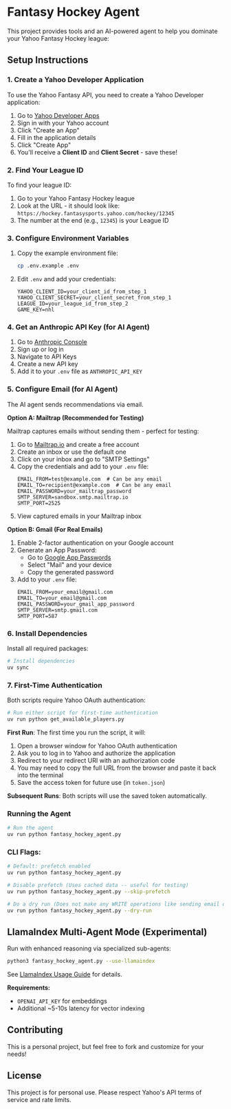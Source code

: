 # Fantasy Hockey Agent

This project provides tools and an AI-powered agent to help you dominate your Yahoo Fantasy Hockey league:

## Setup Instructions

### 1. Create a Yahoo Developer Application

To use the Yahoo Fantasy API, you need to create a Yahoo Developer application:

1. Go to [Yahoo Developer Apps](https://developer.yahoo.com/apps/create/)
2. Sign in with your Yahoo account
3. Click "Create an App"
4. Fill in the application details
5. Click "Create App"
6. You'll receive a **Client ID** and **Client Secret** - save these!

### 2. Find Your League ID

To find your league ID:

1. Go to your Yahoo Fantasy Hockey league
2. Look at the URL - it should look like: `https://hockey.fantasysports.yahoo.com/hockey/12345`
3. The number at the end (e.g., `12345`) is your League ID

### 3. Configure Environment Variables

1. Copy the example environment file:
   ```bash
   cp .env.example .env
   ```

2. Edit `.env` and add your credentials:
   ```
   YAHOO_CLIENT_ID=your_client_id_from_step_1
   YAHOO_CLIENT_SECRET=your_client_secret_from_step_1
   LEAGUE_ID=your_league_id_from_step_2
   GAME_KEY=nhl
   ```

### 4. Get an Anthropic API Key (for AI Agent)

1. Go to [Anthropic Console](https://console.anthropic.com/)
2. Sign up or log in
3. Navigate to API Keys
4. Create a new API key
5. Add it to your `.env` file as `ANTHROPIC_API_KEY`

### 5. Configure Email (for AI Agent)

The AI agent sends recommendations via email.

**Option A: Mailtrap (Recommended for Testing)**

Mailtrap captures emails without sending them - perfect for testing:

1. Go to [Mailtrap.io](https://mailtrap.io/) and create a free account
2. Create an inbox or use the default one
3. Click on your inbox and go to "SMTP Settings"
4. Copy the credentials and add to your `.env` file:
   ```
   EMAIL_FROM=test@example.com  # Can be any email
   EMAIL_TO=recipient@example.com  # Can be any email
   EMAIL_PASSWORD=your_mailtrap_password
   SMTP_SERVER=sandbox.smtp.mailtrap.io
   SMTP_PORT=2525
   ```
5. View captured emails in your Mailtrap inbox

**Option B: Gmail (For Real Emails)**

1. Enable 2-factor authentication on your Google account
2. Generate an App Password:
   - Go to [Google App Passwords](https://myaccount.google.com/apppasswords)
   - Select "Mail" and your device
   - Copy the generated password
3. Add to your `.env` file:
   ```
   EMAIL_FROM=your_email@gmail.com
   EMAIL_TO=your_email@gmail.com
   EMAIL_PASSWORD=your_gmail_app_password
   SMTP_SERVER=smtp.gmail.com
   SMTP_PORT=587
   ```

### 6. Install Dependencies

Install all required packages:

```bash
# Install dependencies
uv sync
```

### 7. First-Time Authentication

Both scripts require Yahoo OAuth authentication:

```bash
# Run either script for first-time authentication
uv run python get_available_players.py
```

**First Run**: The first time you run the script, it will:
1. Open a browser window for Yahoo OAuth authentication
2. Ask you to log in to Yahoo and authorize the application
3. Redirect to your redirect URI with an authorization code
4. You may need to copy the full URL from the browser and paste it back into the terminal
5. Save the access token for future use (in `token.json`)

**Subsequent Runs**: Both scripts will use the saved token automatically.

### Running the Agent

```bash
# Run the agent
uv run python fantasy_hockey_agent.py
```


### CLI Flags:
```bash
# Default: prefetch enabled
uv run python fantasy_hockey_agent.py

# Disable prefetch (Uses cached data -- useful for testing)
uv run python fantasy_hockey_agent.py --skip-prefetch

# Do a dry run (Does not make any WRITE operations like sending email or saving recommendations)
uv run python fantasy_hockey_agent.py --dry-run
```

## LlamaIndex Multi-Agent Mode (Experimental)

Run with enhanced reasoning via specialized sub-agents:

```bash
python3 fantasy_hockey_agent.py --use-llamaindex
```

See [LlamaIndex Usage Guide](docs/llamaindex-usage.md) for details.

**Requirements:**
- `OPENAI_API_KEY` for embeddings
- Additional ~5-10s latency for vector indexing

## Contributing

This is a personal project, but feel free to fork and customize for your needs!

## License

This project is for personal use. Please respect Yahoo's API terms of service and rate limits.
